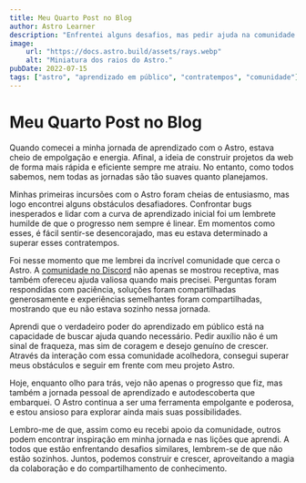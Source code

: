 ```yaml
---
title: Meu Quarto Post no Blog
author: Astro Learner
description: "Enfrentei alguns desafios, mas pedir ajuda na comunidade realmente fez a diferença!"
image:
    url: "https://docs.astro.build/assets/rays.webp"
    alt: "Miniatura dos raios do Astro."
pubDate: 2022-07-15
tags: ["astro", "aprendizado em público", "contratempos", "comunidade"]
---
```

# Meu Quarto Post no Blog

Quando comecei a minha jornada de aprendizado com o Astro, estava cheio de empolgação e energia. Afinal, a ideia de construir projetos da web de forma mais rápida e eficiente sempre me atraiu. No entanto, como todos sabemos, nem todas as jornadas são tão suaves quanto planejamos.

Minhas primeiras incursões com o Astro foram cheias de entusiasmo, mas logo encontrei alguns obstáculos desafiadores. Confrontar bugs inesperados e lidar com a curva de aprendizado inicial foi um lembrete humilde de que o progresso nem sempre é linear. Em momentos como esses, é fácil sentir-se desencorajado, mas eu estava determinado a superar esses contratempos.

Foi nesse momento que me lembrei da incrível comunidade que cerca o Astro. A [comunidade no Discord](https://astro.build/chat) não apenas se mostrou receptiva, mas também ofereceu ajuda valiosa quando mais precisei. Perguntas foram respondidas com paciência, soluções foram compartilhadas generosamente e experiências semelhantes foram compartilhadas, mostrando que eu não estava sozinho nessa jornada.

Aprendi que o verdadeiro poder do aprendizado em público está na capacidade de buscar ajuda quando necessário. Pedir auxílio não é um sinal de fraqueza, mas sim de coragem e desejo genuíno de crescer. Através da interação com essa comunidade acolhedora, consegui superar meus obstáculos e seguir em frente com meu projeto Astro.

Hoje, enquanto olho para trás, vejo não apenas o progresso que fiz, mas também a jornada pessoal de aprendizado e autodescoberta que embarquei. O Astro continua a ser uma ferramenta empolgante e poderosa, e estou ansioso para explorar ainda mais suas possibilidades.

Lembro-me de que, assim como eu recebi apoio da comunidade, outros podem encontrar inspiração em minha jornada e nas lições que aprendi. A todos que estão enfrentando desafios similares, lembrem-se de que não estão sozinhos. Juntos, podemos construir e crescer, aproveitando a magia da colaboração e do compartilhamento de conhecimento.
